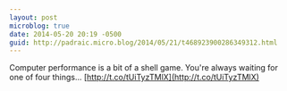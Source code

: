 ```yaml
---
layout: post
microblog: true
date: 2014-05-20 20:19 -0500
guid: http://padraic.micro.blog/2014/05/21/t468923900286349312.html
---
```

Computer performance is a bit of a shell game. You're always waiting for one of four things... [http://t.co/tUiTyzTMlX](http://t.co/tUiTyzTMlX)

